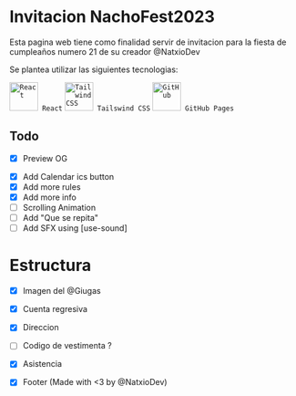 # Invitacion NachoFest2023

Esta pagina web tiene como finalidad servir de invitacion para la fiesta de cumpleaños numero 21 de su creador @NatxioDev

Se plantea utilizar las siguientes tecnologias:

<div >
	<code><img width="50" src="https://user-images.githubusercontent.com/25181517/183897015-94a058a6-b86e-4e42-a37f-bf92061753e5.png" alt="React" title="React"/> React</code>
	<code><img width="50" src="https://user-images.githubusercontent.com/25181517/202896760-337261ed-ee92-4979-84c4-d4b829c7355d.png" alt="Tailwind CSS" title="Tailwind CSS"/> Tailswind CSS</code>
	<code><img width="50" src="https://user-images.githubusercontent.com/25181517/192108374-8da61ba1-99ec-41d7-80b8-fb2f7c0a4948.png" alt="GitHub" title="GitHub"/> GitHub Pages</code>
</div>

## Todo

- [X] Preview OG
<!-- - [ ] Cambiar a TailwindCSS -->
- [x] Add Calendar ics button
- [x] Add more rules
- [X] Add more info
- [ ] Scrolling Animation
- [ ] Add "Que se repita"
- [ ] Add SFX using [use-sound]

# Estructura

- [x] Imagen del @Giugas
- [x] Cuenta regresiva
- [x] Direccion	
- [ ] Codigo de vestimenta ?
- [x] Asistencia
- [x] Footer (Made with <3 by @NatxioDev)

